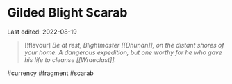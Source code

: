 # Gilded Blight Scarab
Last edited: 2022-08-19

> [!flavour]
> *Be at rest, Blightmaster [[Dhunan]], on the distant shores of your home. A dangerous expedition, but one worthy for he who gave his life to cleanse [[Wraeclast]].*


#currency #fragment #scarab